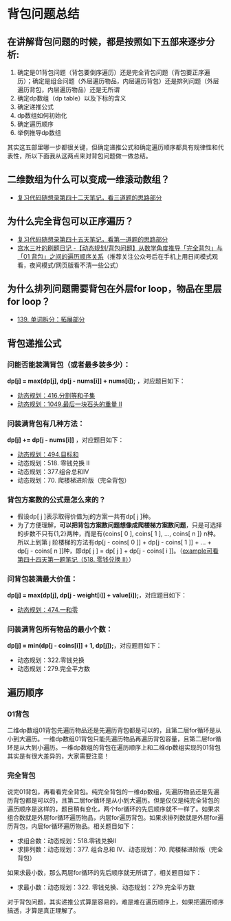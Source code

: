 # 背包问题总结

## 在讲解背包问题的时候，都是按照如下五部来逐步分析:
1. 确定是01背包问题（背包要倒序遍历）还是完全背包问题（背包要正序遍历）；确定是组合问题（外层遍历物品，内层遍历背包）还是排列问题（外层遍历背包，内层遍历物品）还是无所谓
2. 确定dp数组（dp table）以及下标的含义
3. 确定递推公式
4. dp数组如何初始化
5. 确定遍历顺序
6. 举例推导dp数组  
   
其实这五部⾥哪⼀步都很关键，但确定递推公式和确定遍历顺序都具有规律性和代表性，所以下⾯我从这两点来对背包问题做⼀做总结。

## 二维数组为什么可以变成一维滚动数组？
- [复习代码随想录第四十二天笔记，看三道题的思路部分](./../代码随想录算法训练营第四十二天%20|%201049.%20最后一块石头的重量%20II、494.%20目标和、474.%20一和零.md)

## 为什么完全背包可以正序遍历？
- [复习代码随想录第四十五天笔记，看第一道题的思路部分](./../代码随想录算法训练营第四十五天%20|%2070.%20爬楼梯(进阶)、322.%20零钱兑换、279.%20完全平方数.md)
- [ 宫水三叶的刷题日记 -【动态规划/背包问题】从数学角度推导「完全背包」与「01 背包」之间的遍历顺序关系](https://mp.weixin.qq.com/s?__biz=MzU4NDE3MTEyMA==&mid=2247486107&idx=1&sn=e5fa523008fc5588737b7ed801caf4c3&chksm=fd9ca184caeb28926959c0987208a3932ed9c965267ed366b5b82a6fc16d42f1ff40c29db5f1&token=990510480&lang=zh_CN&scene=21#wechat_redirect)（推荐关注公众号后在手机上用日间模式观看，夜间模式/网页版看不清一些公式）

## 为什么排列问题需要背包在外层for loop，物品在里层for loop？
- [139. 单词拆分：拓展部分](https://programmercarl.com/0139.%E5%8D%95%E8%AF%8D%E6%8B%86%E5%88%86.html)

## 背包递推公式
### 问能否能装满背包（或者最多装多少）：
**dp[j] = max(dp[j], dp[j - nums[i]] + nums[i]);** ，对应题⽬如下：
- [动态规划：416.分割等和⼦集](https://leetcode.cn/problems/partition-equal-subset-sum/)
- [动态规划：1049.最后⼀块⽯头的重量 II](https://leetcode.cn/problems/last-stone-weight-ii/)

### 问装满背包有⼏种⽅法：
**dp[j] += dp[j - nums[i]]** ，对应题⽬如下：
- [动态规划：494.⽬标和](https://leetcode.cn/problems/target-sum/)
- 动态规划：518. 零钱兑换 II
- 动态规划：377.组合总和Ⅳ
- 动态规划：70. 爬楼梯进阶版（完全背包）

### 背包方案数的公式是怎么来的？
- 假设dp[ j ]表示取得价值为j的方案一共有dp[ j ]种。
- 为了方便理解，**可以把背包方案数问题想像成爬楼梯方案数问题**，只是可选择的步数不只有{1,2}两种，而是有{coins[ 0 ], coins[ 1 ], ..., coins[ n ]} n种。所以上到第 j 阶楼梯的方法有dp[j - coins[ 0 ]] + dp[j - coins[ 1 ]] + ... + dp[j - coins[ n ]]种，即dp[ j ] = dp[ j ] + dp[j - coins[ i ]]。（[example可看第四十四天第一题笔记（518. 零钱兑换 II）](../代码随想录算法训练营第四十四天%20|%20518.%20零钱兑换%20II、.md)）

### 问背包装满最⼤价值：
**dp[j] = max(dp[j], dp[j - weight[i]] + value[i]);**，对应题⽬如下：
- [动态规划：474.⼀和零](https://leetcode.cn/problems/ones-and-zeroes/)
  
### 问装满背包所有物品的最⼩个数：
**dp[j] = min(dp[j - coins[i]] + 1, dp[j]);**，对应题⽬如下：
- 动态规划：322.零钱兑换
- 动态规划：279.完全平⽅数

## 遍历顺序
### 01背包

⼆维dp数组01背包先遍历物品还是先遍历背包都是可以的，且第⼆层for循环是从⼩到⼤遍历。⼀维dp数组01背包只能先遍历物品再遍历背包容量，且第⼆层for循环是从⼤到⼩遍历。⼀维dp数组的背包在遍历顺序上和⼆维dp数组实现的01背包其实是有很⼤差异的，⼤家需要注意！

### 完全背包

说完01背包，再看看完全背包。纯完全背包的⼀维dp数组，先遍历物品还是先遍历背包都是可以的，且第⼆层for循环是从⼩到⼤遍历。但是仅仅是纯完全背包的遍历顺序是这样的，题⽬稍有变化，两个for循环的先后顺序就不⼀样了。如果求组合数就是外层for循环遍历物品，内层for遍历背包。如果求排列数就是外层for遍历背包，内层for循环遍历物品。相关题⽬如下：
- 求组合数：动态规划：518.零钱兑换II
- 求排列数：动态规划：377. 组合总和 Ⅳ、动态规划：70. 爬楼梯进阶版（完全背包）
  
如果求最⼩数，那么两层for循环的先后顺序就⽆所谓了，相关题⽬如下：
- 求最⼩数：动态规划：322. 零钱兑换、动态规划：279.完全平⽅数

对于背包问题，其实递推公式算是容易的，难是难在遍历顺序上，如果把遍历顺序搞透，才算是真正理解了。